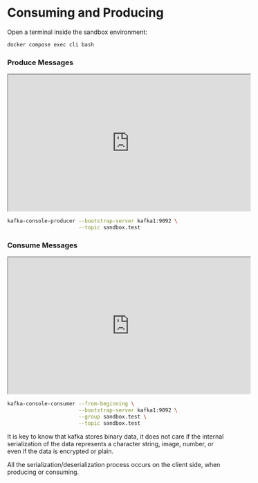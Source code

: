 # Consuming and Producing

<div class="warning">

Open a terminal inside the sandbox environment:

```bash
docker compose exec cli bash
```

</div>

### Produce Messages

<iframe width="560" height="315" src="https://www.youtube.com/embed/I7zm3on_cQQ"></iframe>

```bash
kafka-console-producer --bootstrap-server kafka1:9092 \
                       --topic sandbox.test
```

### Consume Messages

<iframe width="560" height="315" src="https://www.youtube.com/embed/Z9g4jMQwog0"></iframe>

```bash
kafka-console-consumer --from-beginning \
                       --bootstrap-server kafka1:9092 \
                       --group sandbox.test \
                       --topic sandbox.test
```

It is key to know that kafka stores binary data, it does not care if
the internal serialization of the data represents a character string,
image, number, or even if the data is encrypted or plain.

All the serialization/deserialization process occurs on the client side,
when producing or consuming.
